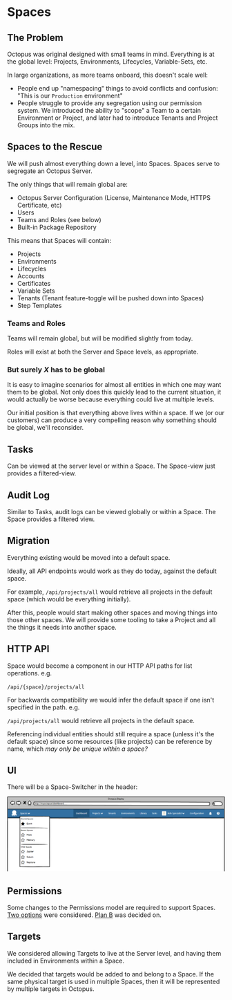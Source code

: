 # Spaces

## The Problem

Octopus was original designed with small teams in mind. Everything is at the global level: Projects, Environments, Lifecycles, Variable-Sets, etc.

In large organizations, as more teams onboard, this doesn't scale well:

- People end up "namespacing" things to avoid conflicts and confusion: "This is our `Production` environment"
- People struggle to provide any segregation using our permission system. We introduced the ability to "scope" a Team to a certain Environment or Project, and later had to introduce Tenants and Project Groups into the mix.

## Spaces to the Rescue 

We will push almost everything down a level, into Spaces. Spaces serve to segregate an Octopus Server.      

The only things that will remain global are:

- Octopus Server Configuration (License, Maintenance Mode, HTTPS Certificate, etc)
- Users
- Teams and Roles (see below)
- Built-in Package Repository

This means that Spaces will contain:

- Projects
- Environments
- Lifecycles 
- Accounts
- Certificates
- Variable Sets
- Tenants (Tenant feature-toggle will be pushed down into Spaces)
- Step Templates

### Teams and Roles

Teams will remain global, but will be modified slightly from today. 

Roles will exist at both the Server and Space levels, as appropriate.

### But surely _X_ has to be global

It is easy to imagine scenarios for almost all entities in which one may want them to be global. Not only does this quickly lead to the current situation, it would actually be worse because everything could live at multiple levels.

Our initial position is that everything above lives within a space.  If we (or our customers) can produce a very compelling reason why something should be global, we'll reconsider.

## Tasks 

Can be viewed at the server level or within a Space. The Space-view just provides a filtered-view.

## Audit Log

Similar to Tasks, audit logs can be viewed globally or within a Space.  The Space provides a filtered view.

## Migration

Everything existing would be moved into a default space.

Ideally, all API endpoints would work as they do today, against the default space.

For example, `/api/projects/all` would retrieve all projects in the default space (which would be everything initially).

After this, people would start making other spaces and moving things into those other spaces. We will provide some tooling to take a Project and all the things it needs into another space.

## HTTP API

Space would become a component in our HTTP API paths for list operations. e.g.

`/api/{space}/projects/all`

For backwards compatibility we would infer the default space if one isn't specified in the path. e.g.

`/api/projects/all` would retrieve all projects in the default space.


Referencing individual entities should still require a space (unless it's the default space) since some resources (like projects) can be reference by name, which _may only be unique within a space?_

## UI

There will be a Space-Switcher in the header:

![ODCM Space Switching](odcm-space-switching-menu.png "width=500")

## Permissions 

Some changes to the Permissions model are required to support Spaces. 
[Two options](../Permissions/index.md) were considered. [Plan B](../permissions/Permissions-PlanB.md) was decided on. 

## Targets

We considered allowing Targets to live at the Server level, and having them included in Environments within a Space. 

We decided that targets would be added to and belong to a Space. If the same physical target is used in multiple Spaces, then it will be represented by multiple targets in Octopus. 
